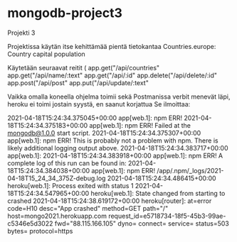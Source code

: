 # mongodb-project3
Projekti 3

Projektissa käytän itse kehittämää pientä tietokantaa Countries.europe:
Country
capital
population

Käytetään seuraavat reitit (
app.get("/api/countries"
app.get("/api/name/:text"
app.get("/api/:id"
app.delete("/api/delete/:id"
app.post("/api/post"
app.put("/api/update/:text"


Vaikka omalla koneella ohjelma toimii sekä Postmanissa verbit menevät läpi, heroku ei toimi jostain syystä, en saanut korjattua
Se ilmoittaa:

2021-04-18T15:24:34.375045+00:00 app[web.1]: npm ERR! 
2021-04-18T15:24:34.375183+00:00 app[web.1]: npm ERR! Failed at the mongodb@1.0.0 start script.
2021-04-18T15:24:34.375307+00:00 app[web.1]: npm ERR! This is probably not a problem with npm. There is likely additional logging output above.
2021-04-18T15:24:34.383717+00:00 app[web.1]: 
2021-04-18T15:24:34.383918+00:00 app[web.1]: npm ERR! A complete log of this run can be found in:
2021-04-18T15:24:34.384038+00:00 app[web.1]: npm ERR!     /app/.npm/_logs/2021-04-18T15_24_34_375Z-debug.log
2021-04-18T15:24:34.486415+00:00 heroku[web.1]: Process exited with status 1
2021-04-18T15:24:34.547965+00:00 heroku[web.1]: State changed from starting to crashed
2021-04-18T15:24:38.619172+00:00 heroku[router]: at=error code=H10 desc="App crashed" method=GET path="/" host=mongo2021.herokuapp.com request_id=e5718734-18f5-45b3-99ae-c5346e5d3022 fwd="88.115.166.105" dyno= connect= service= status=503 bytes= protocol=https
